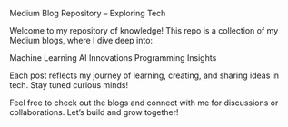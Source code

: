 Medium Blog Repository – Exploring Tech 


Welcome to my repository of knowledge! This repo is a collection of my Medium blogs, where I dive deep into:

Machine Learning 
AI Innovations 
Programming Insights 

Each post reflects my journey of learning, creating, and sharing ideas in tech. Stay tuned curious minds!

Feel free to check out the blogs and connect with me for discussions or collaborations. Let’s build and grow together!

